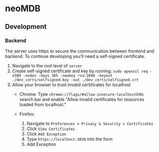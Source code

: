 # neoMDB

## Development
### Backend
The server uses https to secure the communication between frontend and backend. 
To continue developing you'll need a self-signed certificate.


1. Navigate to the root level of `server`
2. Create self-signed certificate and key by running:
 `sudo openssl req -x509 -nodes -days 365 -newkey rsa:2048 -keyout ./dev_certs/selfsigned.key -out ./dev_certs/selfsigned.crt`
3. Allow your browser to trust invalid certificates for localhost
    * Chrome: Type `chrome://flags/#allow-insecure-localhost`into search bar and enable "Allow invalid certificates for resources loaded from localhost."

    * Firefox:
      1. Navigate to `Preferences > Privacy & Security > Certificates`
      2. Click `View Certificates`
      3. Click `Add Exception`
      4. Type `https://localhost:3030` into the form
      5. Add Exception